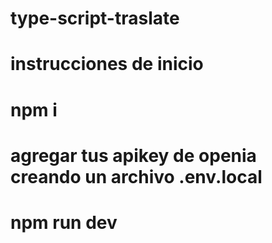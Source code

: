﻿# type-script-traslate

# instrucciones de inicio
# npm i
# agregar tus apikey de openia creando un archivo .env.local
# npm run dev
